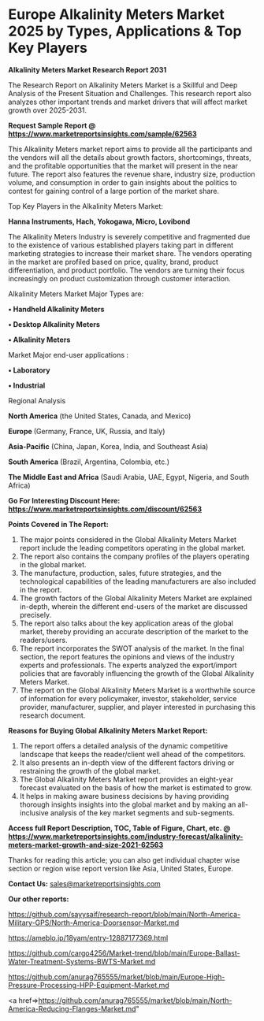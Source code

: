 # Europe Alkalinity Meters Market 2025 by Types, Applications & Top Key Players

<strong>Alkalinity Meters Market Research Report 2031</strong>

The Research Report on Alkalinity Meters Market is a Skillful and Deep Analysis of the Present Situation and Challenges. This research report also analyzes other important trends and market drivers that will affect market growth over 2025-2031.

<strong>Request Sample Report @ <a href=https://www.marketreportsinsights.com/sample/62563>https://www.marketreportsinsights.com/sample/62563</a></strong>

This Alkalinity Meters market report aims to provide all the participants and the vendors will all the details about growth factors, shortcomings, threats, and the profitable opportunities that the market will present in the near future. The report also features the revenue share, industry size, production volume, and consumption in order to gain insights about the politics to contest for gaining control of a large portion of the market share.

Top Key Players in the Alkalinity Meters Market:

<strong>Hanna Instruments, Hach, Yokogawa, Micro, Lovibond</strong>

The Alkalinity Meters Industry is severely competitive and fragmented due to the existence of various established players taking part in different marketing strategies to increase their market share. The vendors operating in the market are profiled based on price, quality, brand, product differentiation, and product portfolio. The vendors are turning their focus increasingly on product customization through customer interaction.

Alkalinity Meters Market Major Types are:

<strong>• Handheld Alkalinity Meters

• Desktop Alkalinity Meters

• Alkalinity Meters</strong>

Market Major end-user applications :

<strong>• Laboratory

• Industrial</strong>

Regional Analysis

</u><strong><b>North America</b></strong> (the United States, Canada, and Mexico)

<strong><b>Europe </b></strong>(Germany, France, UK, Russia, and Italy)

<strong><b>Asia-Pacific</b></strong> (China, Japan, Korea, India, and Southeast Asia)

<strong><b>South America</b></strong> (Brazil, Argentina, Colombia, etc.)

<strong><b>The Middle East and Africa</b></strong> (Saudi Arabia, UAE, Egypt, Nigeria, and South Africa)

<strong>Go For Interesting Discount Here: <a href=https://www.marketreportsinsights.com/discount/62563>https://www.marketreportsinsights.com/discount/62563</a></strong>

<strong>Points Covered in The Report:</strong>
<ol>
  <li>The major points considered in the Global Alkalinity Meters Market report include the leading competitors operating in the global market.</li>
  <li>The report also contains the company profiles of the players operating in the global market.</li>
  <li>The manufacture, production, sales, future strategies, and the technological capabilities of the leading manufacturers are also included in the report.</li>
  <li>The growth factors of the Global Alkalinity Meters Market are explained in-depth, wherein the different end-users of the market are discussed precisely.</li>
  <li>The report also talks about the key application areas of the global market, thereby providing an accurate description of the market to the readers/users.</li>
  <li>The report incorporates the SWOT analysis of the market. In the final section, the report features the opinions and views of the industry experts and professionals. The experts analyzed the export/import policies that are favorably influencing the growth of the Global Alkalinity Meters Market.</li>
  <li>The report on the Global Alkalinity Meters Market is a worthwhile source of information for every policymaker, investor, stakeholder, service provider, manufacturer, supplier, and player interested in purchasing this research document.</li>
</ol>
<strong>Reasons for Buying Global Alkalinity Meters Market Report:</strong>

<ol>
  <li>The report offers a detailed analysis of the dynamic competitive landscape that keeps the reader/client well ahead of the competitors.</li>
  <li>It also presents an in-depth view of the different factors driving or restraining the growth of the global market.</li>
  <li>The Global Alkalinity Meters Market report provides an eight-year forecast evaluated on the basis of how the market is estimated to grow.</li>
  <li>It helps in making aware business decisions by having providing thorough insights insights into the global market and by making an all-inclusive analysis of the key market segments and sub-segments.</li>
</ol>
<strong>Access full Report Description, TOC, Table of Figure, Chart, etc. @ <a href=https://www.marketreportsinsights.com/industry-forecast/alkalinity-meters-market-growth-and-size-2021-62563>https://www.marketreportsinsights.com/industry-forecast/alkalinity-meters-market-growth-and-size-2021-62563</a></strong>


Thanks for reading this article; you can also get individual chapter wise section or region wise report version like Asia, United States, Europe.

<strong>Contact Us:</strong>
sales@marketreportsinsights.com

<strong>Our other reports:</strong>

<a href=https://github.com/sayysaif/research-report/blob/main/North-America-Military-GPS/North-America-Doorsensor-Market.md>https://github.com/sayysaif/research-report/blob/main/North-America-Military-GPS/North-America-Doorsensor-Market.md</a>

<a href=https://ameblo.jp/18yam/entry-12887177369.html>https://ameblo.jp/18yam/entry-12887177369.html</a>

<a href=https://github.com/cargo4256/Market-trend/blob/main/Europe-Ballast-Water-Treatment-Systems-BWTS-Market.md>https://github.com/cargo4256/Market-trend/blob/main/Europe-Ballast-Water-Treatment-Systems-BWTS-Market.md</a>

<a href=https://github.com/anurag765555/market/blob/main/Europe-High-Pressure-Processing-HPP-Equipment-Market.md>https://github.com/anurag765555/market/blob/main/Europe-High-Pressure-Processing-HPP-Equipment-Market.md</a>

<a href=>https://github.com/anurag765555/market/blob/main/North-America-Reducing-Flanges-Market.md</a>"
